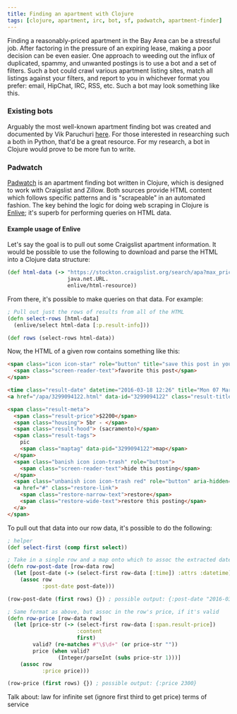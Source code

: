 ```yaml
---
title: Finding an apartment with Clojure
tags: [clojure, apartment, irc, bot, sf, padwatch, apartment-finder]
---
```


Finding a reasonably-priced apartment in the Bay Area can be a stressful job.
After factoring in the pressure of an expiring lease, making a poor decision can
be even easier. One approach to weeding out the influx of duplicated, spammy,
and unwanted postings is to use a bot and a set of filters. Such a bot could
crawl various apartment listing sites, match all listings against your filters,
and report to you in whichever format you prefer: email, HipChat, IRC, RSS, etc.
Such a bot may look something like this.

### Existing bots
Arguably the most well-known apartment finding bot was created and documented by
Vik Paruchuri [here](https://www.dataquest.io/blog/apartment-finding-slackbot/).
For those interested in researching such a both in Python, that'd be a great
resource. For my research, a bot in Clojure would prove to be more fun to write.

### Padwatch
[Padwatch](https://github.com/jeaye/padwatch) is an apartment finding bot
written in Clojure, which is designed to work with Craigslist and Zillow. Both
sources provide HTML content which follows specific patterns and is "scrapeable"
in an automated fashion. The key behind the logic for doing web scraping in
Clojure is [Enlive](https://github.com/cgrand/enlive); it's superb for
performing queries on HTML data.

#### Example usage of Enlive
Let's say the goal is to pull out some Craigslist apartment information. It
would be possible to use the following to download and parse the HTML into a
Clojure data structure:

```clojure
(def html-data (-> "https://stockton.craigslist.org/search/apa?max_price=3000"
                   java.net.URL.
                   enlive/html-resource))
```

From there, it's possible to make queries on that data. For example:

```clojure
; Pull out just the rows of results from all of the HTML
(defn select-rows [html-data]
  (enlive/select html-data [:p.result-info]))

(def rows (select-rows html-data))
```

Now, the HTML of a given row contains something like this:

```html
<span class="icon icon-star" role="button" title="save this post in your favorites list">
  <span class="screen-reader-text">favorite this post</span>
</span>

<time class="result-date" datetime="2016-03-18 12:26" title="Mon 07 Mar 12:22:08 PM">Mar 07</time>
<a href="/apa/3299094122.html" data-id="3299094122" class="result-title hdrlnk">1672 Hidden alley place</a>

<span class="result-meta">
  <span class="result-price">$2200</span>
  <span class="housing"> 5br - </span>
  <span class="result-hood"> (sacramento)</span>
  <span class="result-tags">
    pic
    <span class="maptag" data-pid="3299094122">map</span>
  </span>
  <span class="banish icon icon-trash" role="button">
    <span class="screen-reader-text">hide this posting</span>
  </span>
  <span class="unbanish icon icon-trash red" role="button" aria-hidden="true"></span>
  <a href="#" class="restore-link">
    <span class="restore-narrow-text">restore</span>
    <span class="restore-wide-text">restore this posting</span>
  </a>
</span>
```

To pull out that data into our row data, it's possible to do the following:

```clojure
; helper
(def select-first (comp first select))

; Take in a single row and a map onto which to assoc the extracted date 
(defn row-post-date [row-data row]
  (let [post-date (-> (select-first row-data [:time]) :attrs :datetime)]
    (assoc row
           :post-date post-date)))

(row-post-date (first rows) {}) ; possible output: {:post-date "2016-03-18 12:26"}

; Same format as above, but assoc in the row's price, if it's valid
(defn row-price [row-data row]
  (let [price-str (-> (select-first row-data [:span.result-price])
                      :content
                      first)
        valid? (re-matches #"\$\d+" (or price-str ""))
        price (when valid?
                (Integer/parseInt (subs price-str 1)))]
    (assoc row
           :price price)))

(row-price (first rows) {}) ; possible output: {:price 2300}
```

Talk about:
  law for infinite set (ignore first third to get price)
  terms of service
